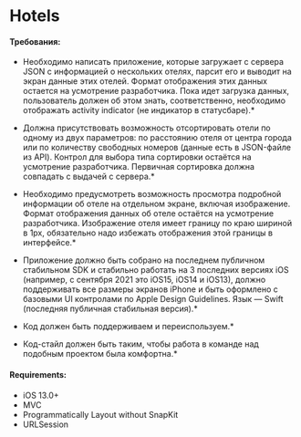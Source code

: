 # Hotels

#### Требования:
* Необходимо написать приложение, которые загружает с сервера JSON с информацией о нескольких отелях, парсит его и выводит на экран данные этих отелей. Формат отображения этих данных остается на усмотрение разработчика. Пока идет загрузка данных, пользователь должен об этом знать, соответственно, необходимо отображать activity indicator (не индикатор в статусбаре).*

* Должна присутствовать возможность отсортировать отели по одному из двух параметров: по расстоянию отеля от центра города или по количеству свободных номеров (данные есть в JSON-файле из API). Контрол для выбора типа сортировки остаётся на усмотрение разработчика. Первичная сортировка должна совпадать с выдачей с сервера.*

* Необходимо предусмотреть возможность просмотра подробной информации об отеле на отдельном экране, включая изображение. Формат отображения данных об отеле остаётся на усмотрение разработчика. Изображение отеля имеет границу по краю шириной в 1px, обязательно надо избежать отображения этой границы в интерфейсе.*

* Приложение должно быть собрано на последнем публичном стабильном SDK и стабильно работать на 3 последних версиях iOS (например, с сентября 2021 это iOS15, iOS14 и iOS13), должно поддерживать все размеры экранов iPhone и быть оформлено с базовыми UI контролами по Apple Design Guidelines. Язык — Swift (последняя публичная стабильная версия).*

* Код должен быть поддерживаем и переиспользуем.*

* Код-стайл должен быть таким, чтобы работа в команде над подобным проектом была комфортна.*

#### Requirements:
* iOS 13.0+
* MVC
* Programmatically Layout without SnapKit
* URLSession
